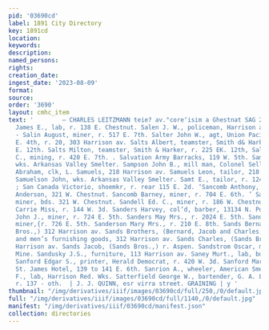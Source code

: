 ```yaml
---
pid: '03690cd'
label: 1891 City Directory
key: 1891cd
location: 
keywords: 
description: 
named_persons: 
rights: 
creation_date: 
ingest_date: '2023-08-09'
format: 
source: 
order: '3690'
layout: cmhc_item
text: '        — CHARLES LEITZMANN teie? av."core‘isim a Ghestnat SAG 223 SAT  Sage
  James E., lab, r. 138 E. Chestnut. Salen J. W., policeman, Harrison av, cor. Chestnut.
  - Salin August, miner, r. 517 E. 7th. Salter John W., agt, Union Pacific -Ry., 105
  E. 4th, r. 20, 303 Harrison av. Salts Albert, teamster, Smith d& Harker, r. 225
  E. 12th. Salts Milton, teamster, Smith & Harker, r. 225 EK. 12th, Saltzman Abner
  C., mining, r. 420 E. 7th. . Salvation Army Barracks, 119 W. 5th. Samerick Jos.,
  wks. Arkansas Valley Smelter. Sampson John B., mill man, Colonel Sellers Mine. Samuels
  Abraham, clk, L. Samuels, 218 Harrison av. Samuels Leon, tailor, 218 Harrison av.
  Samuelson John, wks. Arkansas Valley Smelter. Samt E., tailor, r. 124 W. Chestnut.
  ; San Canada Victorio, shoemkr, r. rear 115 E. 2d. ‘Sancomb Anthony, cook, G. L.
  Anderson, 321 W. Chestnut. Sancomb Barney, miner, r. 704 E. 6th. ’ Sancomb Ernest,
  miner, bds. 321 W. Chestnut. Sandell Ed. C., miner, r. 186 W. Chestnut. Sandels
  Carrie Miss, r. 144 W. 3d. Sanders Harvey, col’d, barber, 13134 N. Poplar. Sanders
  John J., miner, r. 724 E. 5th. Sanders May Mrs., r. 2024 E. 5th. Sanders William,
  miner,{r. 726 E. 5th. Sanderson Mary Mrs., r. 210 E. 8th. Sands Bernard, (Sands
  Bros.,) 312 Harrison av. Sands Brothers, (Bernard, Jacob and Charles,) clothing
  and men’s furnishing goods, 312 Harrison av. Sands Charles, (Sands Bros.,) r. 315
  Harrison av. Sands Jacob, (Sands Bros.,) r. Aspen. Sandstrom Oscar, miner, Thespian
  Mine. Sandusky J.S., furniture, 113 Harrison av. Saney Murt., lab, bds. 202 E. 3d.
  Sanford Edgar S., printer, Herald Democrat, r. 420 W. 3d. Sanford Mary Mrs., propr,
  St. James Hotel, 139 to 141 E. 6th. Sanrion A., wheeler, American Smelter. Sapley
  F., lab, Harrison Red. Wks. Satterfield George W., bartender, G. A. L’Abbe & Co.,
  r. 137 - oth.  | J. J. QUINN, esr virra street. GRAINING | y '
thumbnail: "/img/derivatives/iiif/images/03690cd/full/250,/0/default.jpg"
full: "/img/derivatives/iiif/images/03690cd/full/1140,/0/default.jpg"
manifest: "/img/derivatives/iiif/03690cd/manifest.json"
collection: directories
---
```

